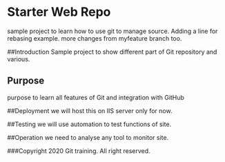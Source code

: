 # Starter Web Repo

sample project to learn how to use git to manage source.
Adding a line for rebasing example.
more changes from myfeature branch too.

##Introduction 
Sample project to show different part of Git repository and various.

## Purpose

purpose to learn all features of Git and integration with GitHub

##Deployment
we will host this on IIS server only for now.

##Testing
we will use automation to test functions of site.

##Operation
we need to analyse any tool to monitor site.


###Copyright
2020 Git training. All right reserved.
